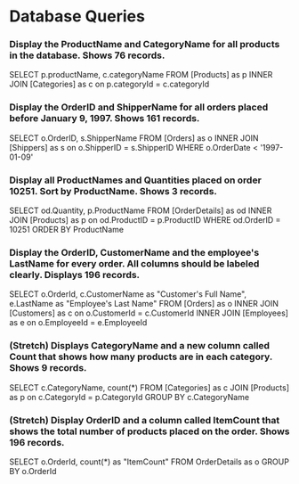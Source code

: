 # Database Queries

### Display the ProductName and CategoryName for all products in the database. Shows 76 records.

SELECT p.productName, c.categoryName 
FROM [Products] as p
INNER JOIN [Categories] as c on p.categoryId = c.categoryId

### Display the OrderID and ShipperName for all orders placed before January 9, 1997. Shows 161 records.

SELECT o.OrderID, s.ShipperName
FROM [Orders] as o
INNER JOIN [Shippers] as s on o.ShipperID = s.ShipperID
WHERE o.OrderDate < '1997-01-09'

### Display all ProductNames and Quantities placed on order 10251. Sort by ProductName. Shows 3 records.

SELECT od.Quantity, p.ProductName 
FROM [OrderDetails] as od
INNER JOIN [Products] as p on od.ProductID = p.ProductID
WHERE od.OrderID = 10251
ORDER BY ProductName

### Display the OrderID, CustomerName and the employee's LastName for every order. All columns should be labeled clearly. Displays 196 records.

SELECT o.OrderId, c.CustomerName as "Customer's Full Name", e.LastName as "Employee's Last Name"
FROM [Orders] as o
INNER JOIN [Customers] as c on o.CustomerId = c.CustomerId
INNER JOIN [Employees] as e on o.EmployeeId = e.EmployeeId

### (Stretch)  Displays CategoryName and a new column called Count that shows how many products are in each category. Shows 9 records.

SELECT c.CategoryName, count(*)
FROM [Categories] as c
JOIN [Products] as p on c.CategoryId = p.CategoryId
GROUP BY c.CategoryName

### (Stretch) Display OrderID and a  column called ItemCount that shows the total number of products placed on the order. Shows 196 records. 

SELECT o.OrderId, count(*) as "ItemCount"
FROM OrderDetails as o
GROUP BY o.OrderId